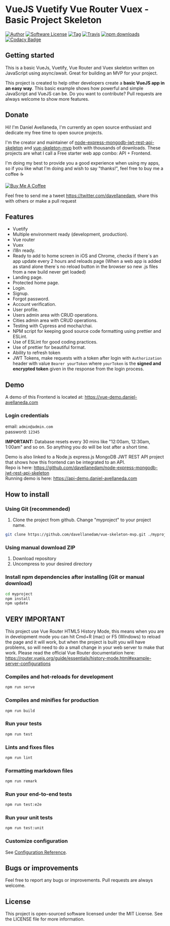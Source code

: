 # VueJS Vuetify Vue Router Vuex - Basic Project Skeleton

[![Author](http://img.shields.io/badge/author-@davellanedam-blue.svg?style=flat-square)](https://twitter.com/davellanedam)
[![Software License](https://img.shields.io/badge/license-MIT-brightgreen.svg?style=flat-square)](https://github.com/davellanedam/vue-skeleton-mvp/blob/master/LICENSE)
[![Tag](https://img.shields.io/github/tag/davellanedam/vue-skeleton-mvp.svg?style=flat-square)](https://github.com/davellanedam/vue-skeleton-mvp/tags)
[![Travis](https://img.shields.io/travis/com/davellanedam/vue-skeleton-mvp.svg?style=flat-square)](<>)
[![npm downloads](https://img.shields.io/npm/dt/vue-skeleton-mvp.svg?style=flat-square&label=npm%20downloads)](<>)
[![Codacy Badge](https://api.codacy.com/project/badge/Grade/a3e7e1611c3b4a06a6c1df9391e3fe7a)](https://www.codacy.com/app/davellanedam/vue-skeleton-mvp?utm_source=github.com&utm_medium=referral&utm_content=davellanedam/vue-skeleton-mvp&utm_campaign=Badge_Grade)

## Getting started

This is a basic VueJs, Vuetify, Vue Router and Vuex skeleton written on JavaScript using async/await. Great for building an MVP for your project.

This project is created to help other developers create a **basic VueJS app in an easy way**. This basic example shows how powerful and simple JavaScript and VueJS can be. Do you want to contribute? Pull requests are always welcome to show more features.

## Donate

Hi! I'm Daniel Avellaneda, I'm currently an open source enthusiast and dedicate my free time to open source projects.

I'm the creator and maintainer of [node-express-mongodb-jwt-rest-api-skeleton](https://github.com/davellanedam/node-express-mongodb-jwt-rest-api-skeleton/blob/master/README.md) and [vue-skeleton-mvp](https://github.com/davellanedam/vue-skeleton-mvp/blob/master/README.md) both with thousands of downloads. These projects are what I call a Free starter web app combo: API + Frontend.

I'm doing my best to provide you a good experience when using my apps, so if you like what I'm doing and wish to say "thanks!", feel free to buy me a coffee :coffee:

<a href="https://www.buymeacoffee.com/muGHf41NT" target="_blank"><img src="https://www.buymeacoffee.com/assets/img/custom_images/orange_img.png" alt="Buy Me A Coffee" style="height: auto !important;width: auto !important;" ></a>

Feel free to send me a tweet <https://twitter.com/davellanedam>, share this with others or make a pull request

## Features

-   Vuetify
-   Multiple environment ready (development, production).
-   Vue router
-   Vuex
-   i18n ready.
-   Ready to add to home screen in iOS and Chrome, checks if there´s an app update every 2 hours and reloads page (When a web app is added as stand alone there´s no reload button in the browser so new .js files from a new build never get loaded)
-   Landing page.
-   Protected home page.
-   Login.
-   Signup.
-   Forgot password.
-   Account verification.
-   User profile.
-   Users admin area with CRUD operations.
-   Cities admin area with CRUD operations.
-   Testing with Cypress and mocha/chai.
-   NPM script for keeping good source code formatting using prettier and ESLint.
-   Use of ESLint for good coding practices.
-   Use of prettier for beautiful format.
-   Ability to refresh token
-   JWT Tokens, make requests with a token after login with `Authorization` header with value `Bearer yourToken` where `yourToken` is the **signed and encrypted token** given in the response from the login process.

## Demo

A demo of this Frontend is located at: <https://vue-demo.daniel-avellaneda.com>

### Login credentials

email: `admin@admin.com`  
password: `12345`

**IMPORTANT:** Database resets every 30 mins like "12:00am, 12:30am, 1:00am" and so on. So anything you do will be lost after a short time.

Demo is also linked to a Node.js express.js MongoDB JWT REST API project that shows how this frontend can be integrated to an API.  
Repo is here: <https://github.com/davellanedam/node-express-mongodb-jwt-rest-api-skeleton>  
Running demo is here: <https://api-demo.daniel-avellaneda.com>

## How to install

### Using Git (recommended)

1.  Clone the project from github. Change "myproject" to your project name.

```bash
git clone https://github.com/davellanedam/vue-skeleton-mvp.git ./myproject
```

### Using manual download ZIP

1.  Download repository
2.  Uncompress to your desired directory

### Install npm dependencies after installing (Git or manual download)

```bash
cd myproject
npm install
npm update
```

## VERY IMPORTANT

This project use Vue Router HTML5 History Mode, this means when you are in development mode you can hit Cmd+R (mac) or F5 (Windows) to reload the page and it will work, but when the project is built you will have problems, so will need to do a small change in your web server to make that work. Please read the official Vue Router documentation here: <https://router.vuejs.org/guide/essentials/history-mode.html#example-server-configurations>

### Compiles and hot-reloads for development

```bash
npm run serve
```

### Compiles and minifies for production

```bash
npm run build
```

### Run your tests

```bash
npm run test
```

### Lints and fixes files

```bash
npm run lint
```

### Formatting markdown files

```bash
npm run remark
```

### Run your end-to-end tests

```bash
npm run test:e2e
```

### Run your unit tests

```bash
npm run test:unit
```

### Customize configuration

See [Configuration Reference](https://cli.vuejs.org/config/).

## Bugs or improvements

Feel free to report any bugs or improvements. Pull requests are always welcome.

## License

This project is open-sourced software licensed under the MIT License. See the LICENSE file for more information.
